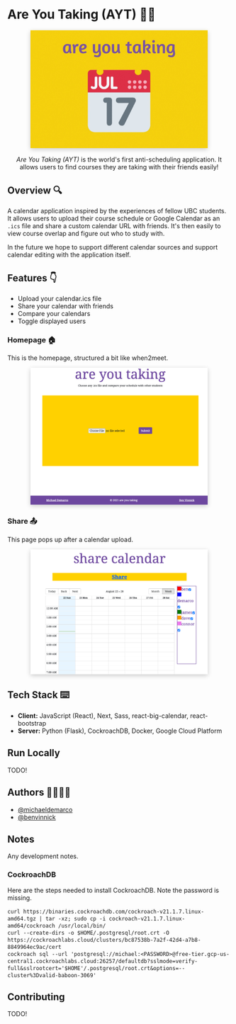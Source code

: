# Are You Taking (AYT) 📅🤔

<p align="center" style="text-align: center">
  <img src="./images/are-you-taking-banner.jpg" style="box-shadow: 0 3px 10px rgb(0 0 0 / 0.2);" width="400px" />
</p>

<p style="text-align: center"><i>Are You Taking (AYT)</i> is the world's first anti-scheduling application. It allows users to find courses they are taking with their friends easily!</p>

## Overview 🔍

A calendar application inspired by the experiences of fellow UBC students. It allows users to upload their course schedule or Google Calendar as an `.ics` file and share a custom calendar URL with friends. It's then easily to view course overlap and figure out who to study with.

In the future we hope to support different calendar sources and support calendar editing with the application itself.

## Features 👇

* Upload your calendar.ics file
* Share your calendar with friends
* Compare your calendars
* Toggle displayed users

### Homepage 🏠

This is the homepage, structured a bit like when2meet.

<p align="center" style="text-align: center">
  <img alt="Are You Taking homepage" src="./images/home-page.png" style="box-shadow: 0 3px 10px rgb(0 0 0 / 0.2);" width="400px" />
</p>

### Share 📤

This page pops up after a calendar upload.

<p align="center" style="text-align: center">
  <img alt="AYT share page" src="./images/share-page.png" style="box-shadow: 0 3px 10px rgb(0 0 0 / 0.2);" width="400px" />
</p>

## Tech Stack ⌨️

- **Client:** JavaScript (React), Next, Sass, react-big-calendar, react-bootstrap
- **Server:** Python (Flask), CockroachDB, Docker, Google Cloud Platform

## Run Locally

TODO!

## Authors 🧑‍💻👩‍💻

- [@michaeldemarco](https://github.com/michaelfromyeg)
- [@benvinnick](https://github.com/bonvee-99)

## Notes

Any development notes.

### CockroachDB

Here are the steps needed to install CockroachDB. Note the password is missing.

```shellscript
curl https://binaries.cockroachdb.com/cockroach-v21.1.7.linux-amd64.tgz | tar -xz; sudo cp -i cockroach-v21.1.7.linux-amd64/cockroach /usr/local/bin/
curl --create-dirs -o $HOME/.postgresql/root.crt -O https://cockroachlabs.cloud/clusters/bc87538b-7a2f-42d4-a7b8-8849964ec9ac/cert
cockroach sql --url 'postgresql://michael:<PASSWORD>@free-tier.gcp-us-central1.cockroachlabs.cloud:26257/defaultdb?sslmode=verify-full&sslrootcert='$HOME'/.postgresql/root.crt&options=--cluster%3Dvalid-baboon-3069'
```

## Contributing

TODO!
